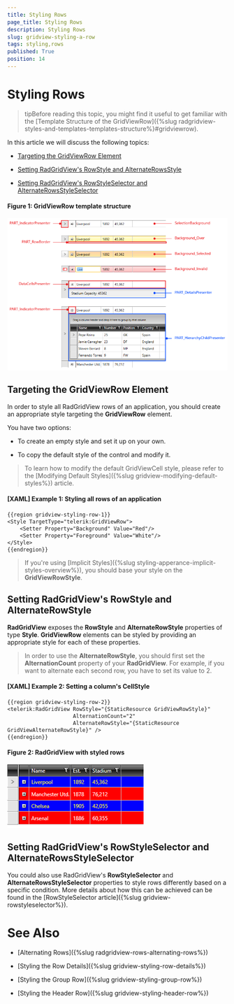 ```yaml
---
title: Styling Rows
page_title: Styling Rows
description: Styling Rows
slug: gridview-styling-a-row
tags: styling,rows
published: True
position: 14
---
```


# Styling Rows

>tipBefore reading this topic, you might find it useful to get familiar with the [Template Structure of the GridViewRow]({%slug radgridview-styles-and-templates-templates-structure%}#gridviewrow).

In this article we will discuss the following topics:

* [Targeting the GridViewRow Element](#targeting-the-gridviewrow-element)

* [Setting RadGridView's RowStyle and AlternateRowsStyle](#setting-radgridviews-rowstyle-and-alternaterowsstyle)

* [Setting RadGridView's RowStyleSelector and AlternateRowsStyleSelector](#setting-radgridviews-rowstyleselector-and-alternaterowsstyleselector)

#### __Figure 1: GridViewRow template structure__

![GridViewRow template structure](images/gridview-row-template.png)

## Targeting the GridViewRow Element

In order to style all RadGridView rows of an application, you should create an appropriate style targeting the __GridViewRow__ element.

You have two options:

* To create an empty style and set it up on your own.

* To copy the default style of the control and modify it.

>To learn how to modify the default GridViewCell style, please refer to the [Modifying Default Styles]({%slug gridview-modifying-default-styles%}) article.

#### __[XAML] Example 1: Styling all rows of an application__

	{{region gridview-styling-row-1}}
	<Style TargetType="telerik:GridViewRow">
        <Setter Property="Background" Value="Red"/>
        <Setter Property="Foreground" Value="White"/>
    </Style>
	{{endregion}}

>If you're using [Implicit Styles]({%slug styling-apperance-implicit-styles-overview%}), you should base your style on the __GridViewRowStyle__.

## Setting RadGridView's RowStyle and AlternateRowStyle

__RadGridView__ exposes the __RowStyle__ and __AlternateRowStyle__ properties of type __Style__. __GridViewRow__ elements can be styled by providing an appropriate style for each of these properties.

>In order to use the __AlternateRowStyle__, you should first set the **AlternationCount** property of your __RadGridView__. For example, if you want to alternate each second row, you have to set its value to 2.

#### __[XAML] Example 2: Setting a column's CellStyle__

	{{region gridview-styling-row-2}}
	<telerik:RadGridView RowStyle="{StaticResource GridViewRowStyle}"
						 AlternationCount="2"
						 AlternateRowStyle="{StaticResource GridViewAlternateRowStyle}" />
	{{endregion}}

#### __Figure 2: RadGridView with styled rows__

![RadGridView with styled cells](images/gridview-styled-row-and-alternaterow.png)

## Setting RadGridView's RowStyleSelector and AlternateRowsStyleSelector

You could also use RadGridView's **RowStyleSelector** and **AlternateRowsStyleSelector** properties to style rows differently based on a specific condition. More details about how this can be achieved can be found in the [RowStyleSelector article]({%slug gridview-rowstyleselector%}).

# See Also

 * [Alternating Rows]({%slug radgridview-rows-alternating-rows%})

 * [Styling the Row Details]({%slug gridview-styling-row-details%})

 * [Styling the Group Row]({%slug gridview-styling-group-row%})

 * [Styling the Header Row]({%slug gridview-styling-header-row%})
